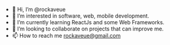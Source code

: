 - 👋 Hi, I’m @rockaveue
- 👀 I’m interested in software, web, mobile development.
- 🌱 I’m currently learning ReactJs and some Web Frameworks.
- 💞️ I’m looking to collaborate on projects that can improve me.
- 📫 How to reach me rockaveue@gmail.com

<!---
rockaveue/rockaveue is a ✨ special ✨ repository because its `README.md` (this file) appears on your GitHub profile.
You can click the Preview link to take a look at your changes.
--->
